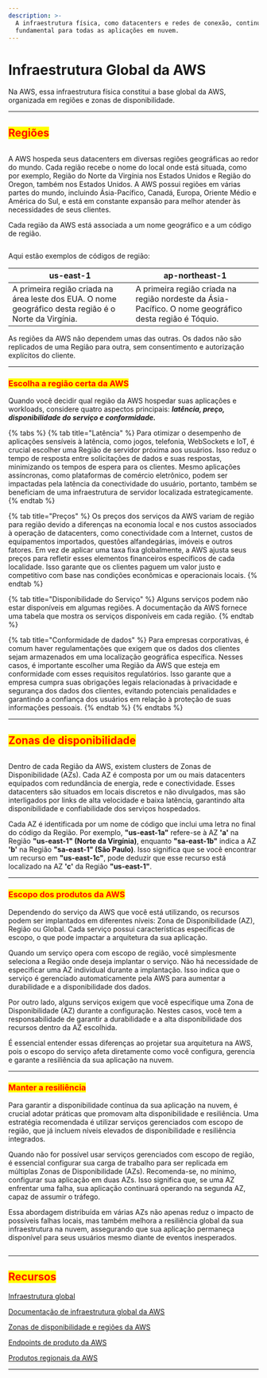 ```yaml
---
description: >-
  A infraestrutura física, como datacenters e redes de conexão, continua sendo
  fundamental para todas as aplicações em nuvem.
---
```


# Infraestrutura Global da AWS

Na AWS, essa infraestrutura física constitui a base global da AWS, organizada em regiões e zonas de disponibilidade.

***

## <mark style="color:red;">**Regiões**</mark>

<figure><img src="../../.gitbook/assets/image (5) (1) (1) (1) (1) (1).png" alt=""><figcaption></figcaption></figure>

A AWS hospeda seus datacenters em diversas regiões geográficas ao redor do mundo. Cada região recebe o nome do local onde está situada, como por exemplo, Região do Norte da Virgínia nos Estados Unidos e Região do Oregon, também nos Estados Unidos. A AWS possui regiões em várias partes do mundo, incluindo Ásia-Pacífico, Canadá, Europa, Oriente Médio e América do Sul, e está em constante expansão para melhor atender às necessidades de seus clientes.

Cada região da AWS está associada a um nome geográfico e a um código de região.

<figure><img src="../../.gitbook/assets/image (1) (1) (1) (1) (1) (1) (1) (1).png" alt=""><figcaption></figcaption></figure>

Aqui estão exemplos de códigos de região:

| us-east-1                                                                                             | ap-northeast-1                                                                                         |
| ----------------------------------------------------------------------------------------------------- | ------------------------------------------------------------------------------------------------------ |
| A primeira região criada na área leste dos EUA. O nome geográfico desta região é o Norte da Virgínia. | A primeira região criada na região nordeste da Ásia-Pacífico. O nome geográfico desta região é Tóquio. |

As regiões da AWS não dependem umas das outras. Os dados não são replicados de uma Região para outra, sem consentimento e autorização explícitos do cliente.

***

### <mark style="color:red;">**Escolha a região certa da AWS**</mark>

Quando você decidir qual região da AWS hospedar suas aplicações e workloads, considere quatro aspectos principais: _**latência, preço, disponibilidade do serviço e conformidade.**_

{% tabs %}
{% tab title="Latência" %}
Para otimizar o desempenho de aplicações sensíveis à latência, como jogos, telefonia, WebSockets e IoT, é crucial escolher uma Região de servidor próxima aos usuários. Isso reduz o tempo de resposta entre solicitações de dados e suas respostas, minimizando os tempos de espera para os clientes. Mesmo aplicações assíncronas, como plataformas de comércio eletrônico, podem ser impactadas pela latência da conectividade do usuário, portanto, também se beneficiam de uma infraestrutura de servidor localizada estrategicamente.
{% endtab %}

{% tab title="Preços" %}
Os preços dos serviços da AWS variam de região para região devido a diferenças na economia local e nos custos associados à operação de datacenters, como conectividade com a Internet, custos de equipamentos importados, questões alfandegárias, imóveis e outros fatores. Em vez de aplicar uma taxa fixa globalmente, a AWS ajusta seus preços para refletir esses elementos financeiros específicos de cada localidade. Isso garante que os clientes paguem um valor justo e competitivo com base nas condições econômicas e operacionais locais.
{% endtab %}

{% tab title="Disponibilidade do Serviço" %}
Alguns serviços podem não estar disponíveis em algumas regiões. A documentação da AWS fornece uma tabela que mostra os serviços disponíveis em cada região.
{% endtab %}

{% tab title="Conformidade de dados" %}
Para empresas corporativas, é comum haver regulamentações que exigem que os dados dos clientes sejam armazenados em uma localização geográfica específica. Nesses casos, é importante escolher uma Região da AWS que esteja em conformidade com esses requisitos regulatórios. Isso garante que a empresa cumpra suas obrigações legais relacionadas à privacidade e segurança dos dados dos clientes, evitando potenciais penalidades e garantindo a confiança dos usuários em relação à proteção de suas informações pessoais.
{% endtab %}
{% endtabs %}

***

## <mark style="color:red;">Zonas de disponibilidade</mark>

<figure><img src="../../.gitbook/assets/image (2) (1) (1) (1) (1) (1) (1) (1).png" alt=""><figcaption></figcaption></figure>

Dentro de cada Região da AWS, existem clusters de Zonas de Disponibilidade (AZs). Cada AZ é composta por um ou mais datacenters equipados com redundância de energia, rede e conectividade. Esses datacenters são situados em locais discretos e não divulgados, mas são interligados por links de alta velocidade e baixa latência, garantindo alta disponibilidade e confiabilidade dos serviços hospedados.

Cada AZ é identificada por um nome de código que inclui uma letra no final do código da Região. Por exemplo, **"us-east-1a"** refere-se à AZ **'a'** na Região **"us-east-1" (Norte da Virgínia)**, enquanto **"sa-east-1b"** indica a AZ **'b'** na Região **"sa-east-1" (São Paulo)**. Isso significa que se você encontrar um recurso em **"us-east-1c"**, pode deduzir que esse recurso está localizado na AZ **'c'** da Região **"us-east-1"**.

***

### <mark style="color:red;">**Escopo dos produtos da AWS**</mark>

Dependendo do serviço da AWS que você está utilizando, os recursos podem ser implantados em diferentes níveis: Zona de Disponibilidade (AZ), Região ou Global. Cada serviço possui características específicas de escopo, o que pode impactar a arquitetura da sua aplicação.

Quando um serviço opera com escopo de região, você simplesmente seleciona a Região onde deseja implantar o serviço. Não há necessidade de especificar uma AZ individual durante a implantação. Isso indica que o serviço é gerenciado automaticamente pela AWS para aumentar a durabilidade e a disponibilidade dos dados.

Por outro lado, alguns serviços exigem que você especifique uma Zona de Disponibilidade (AZ) durante a configuração. Nestes casos, você tem a responsabilidade de garantir a durabilidade e a alta disponibilidade dos recursos dentro da AZ escolhida.

É essencial entender essas diferenças ao projetar sua arquitetura na AWS, pois o escopo do serviço afeta diretamente como você configura, gerencia e garante a resiliência da sua aplicação na nuvem.

***

### <mark style="color:red;">**Manter a resiliência**</mark>

Para garantir a disponibilidade contínua da sua aplicação na nuvem, é crucial adotar práticas que promovam alta disponibilidade e resiliência. Uma estratégia recomendada é utilizar serviços gerenciados com escopo de região, que já incluem níveis elevados de disponibilidade e resiliência integrados.

Quando não for possível usar serviços gerenciados com escopo de região, é essencial configurar sua carga de trabalho para ser replicada em múltiplas Zonas de Disponibilidade (AZs). Recomenda-se, no mínimo, configurar sua aplicação em duas AZs. Isso significa que, se uma AZ enfrentar uma falha, sua aplicação continuará operando na segunda AZ, capaz de assumir o tráfego.

Essa abordagem distribuída em várias AZs não apenas reduz o impacto de possíveis falhas locais, mas também melhora a resiliência global da sua infraestrutura na nuvem, assegurando que sua aplicação permaneça disponível para seus usuários mesmo diante de eventos inesperados.

<figure><img src="../../.gitbook/assets/image (3) (1) (1) (1) (1) (1) (1).png" alt=""><figcaption></figcaption></figure>

***

## <mark style="color:red;">**Recursos**</mark>&#x20;

[Infraestrutura global](https://aws.amazon.com/about-aws/global-infrastructure/)

[Documentação de infraestrutura global da AWS](https://docs.aws.amazon.com/whitepapers/latest/aws-overview/global-infrastructure.html)

[Zonas de disponibilidade e regiões da AWS](https://aws.amazon.com/about-aws/global-infrastructure/regions\_az/)

[Endpoints de produto da AWS](https://docs.aws.amazon.com/general/latest/gr/rande.html)

[Produtos regionais da AWS](https://aws.amazon.com/about-aws/global-infrastructure/regional-product-services/)

***
